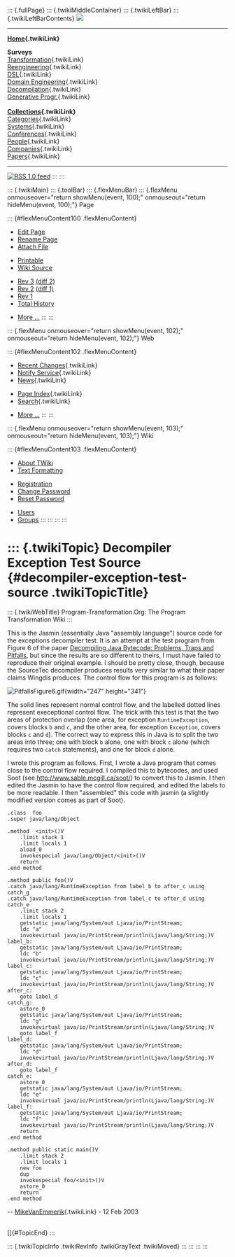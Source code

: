 ::: {.fullPage}
::: {.twikiMiddleContainer}
::: {.twikiLeftBar}
::: {.twikiLeftBarContents}
![](../pub/transformation.gif)

------------------------------------------------------------------------

**[Home](WebHome){.twikiLink}**

**Surveys**\
[Transformation](ProgramTransformation){.twikiLink}\
[Reengineering](ReengineeringWiki){.twikiLink}\
[DSL](DomainSpecificLanguages){.twikiLink}\
[Domain Engineering](DomainEngineering){.twikiLink}\
[Decompilation](DeCompilation){.twikiLink}\
[Generative Progr.](GenerativeProgrammingWiki){.twikiLink}\
\
**[Collections](CategoryCollection){.twikiLink}**\
[Categories](CategoryCategory){.twikiLink}\
[Systems](TransformationSystems){.twikiLink}\
[Conferences](TransformationConferences){.twikiLink}\
[People](TransformationPeople){.twikiLink}\
[Companies](TransformationCompanies){.twikiLink}\
[Papers](CategoryPaper){.twikiLink}

------------------------------------------------------------------------

[![](../pub/rss.gif "RSS 1.0 feed")](WebRss@skin=rss)
:::
:::

::: {.twikiMain}
::: {.toolBar}
::: {.flexMenuBar}
::: {.flexMenu onmouseover="return showMenu(event, 100);" onmouseout="return hideMenu(event, 100);"}
Page

::: {#flexMenuContent100 .flexMenuContent}
-   [Edit
    Page](http://www.program-transformation.org/edit/Transform/DecompilerExceptionTestSource?t=1536826464)
-   [Rename
    Page](http://www.program-transformation.org/rename/Transform/DecompilerExceptionTestSource)
-   [Attach
    File](http://www.program-transformation.org/attach/Transform/DecompilerExceptionTestSource)

<!-- -->

-   [Printable](http://www.program-transformation.org/view/Transform/DecompilerExceptionTestSource?skin=print.pattern)
-   [Wiki
    Source](http://www.program-transformation.org/view/Transform/DecompilerExceptionTestSource?skin=text&raw=on&contenttype=text/plain)

<!-- -->

-   [Rev
    3](http://www.program-transformation.org/view/Transform/DecompilerExceptionTestSource?rev=1.3)
    [(diff 2)](http://www.program-transformation.org/rdiff/Transform/DecompilerExceptionTestSource?rev1=1.3&rev2=1.2)
-   [Rev
    2](http://www.program-transformation.org/view/Transform/DecompilerExceptionTestSource?rev=1.2)
    [(diff 1)](http://www.program-transformation.org/rdiff/Transform/DecompilerExceptionTestSource?rev1=1.2&rev2=1.1)
-   [Rev
    1](http://www.program-transformation.org/view/Transform/DecompilerExceptionTestSource?rev=1.1)
-   [Total
    History](http://www.program-transformation.org/rdiff/Transform/DecompilerExceptionTestSource)

<!-- -->

-   [More
    \...](http://www.program-transformation.org/oops/Transform/DecompilerExceptionTestSource?template=oopsmore&param1=1.3&param2=1.3)
:::
:::

::: {.flexMenu onmouseover="return showMenu(event, 102);" onmouseout="return hideMenu(event, 102);"}
Web

::: {#flexMenuContent102 .flexMenuContent}
-   [Recent Changes](WebChanges){.twikiLink}
-   [Notify Service](WebNotify){.twikiLink}
-   [News](WebNews){.twikiLink}

<!-- -->

-   [Page Index](WebIndex){.twikiLink}
-   [Search](WebSearch){.twikiLink}

<!-- -->

-   [More
    \...](http://www.program-transformation.org/oops/Transform/DecompilerExceptionTestSource?template=oopsmore&param1=1.3&param2=1.3)
:::
:::

::: {.flexMenu onmouseover="return showMenu(event, 103);" onmouseout="return hideMenu(event, 103);"}
Wiki

::: {#flexMenuContent103 .flexMenuContent}
-   [About
    TWiki](http://www.program-transformation.org/view/TWiki/WebHome)
-   [Text
    Formatting](http://www.program-transformation.org/view/TWiki/TextFormattingRules)

<!-- -->

-   [Registration](http://www.program-transformation.org/view/TWiki/TWikiRegistration)
-   [Change
    Password](http://www.program-transformation.org/view/TWiki/ChangePassword)
-   [Reset
    Password](http://www.program-transformation.org/view/TWiki/ResetPassword)

<!-- -->

-   [Users](http://www.program-transformation.org/view/Main/TWikiUsers)
-   [Groups](http://www.program-transformation.org/view/Main/TWikiGroups)
:::
:::
:::
:::

::: {.twikiTopic}
Decompiler Exception Test Source {#decompiler-exception-test-source .twikiTopicTitle}
================================

::: {.twikiWebTitle}
Program-Transformation.Org: The Program Transformation Wiki
:::

This is the Jasmin (essentially Java \"assembly language\") source code
for the exceptions decompiler test. It is an attempt at the test program
from Figure 6 of the paper [Decompiling Java Bytecode: Problems, Traps
and Pitfalls](http://www.sable.mcgill.ca/publications/papers/#cc2002-2),
but since the results are so different to theirs, I must have failed to
reproduce their original example. I should be pretty close, though,
because the SourceTec decompiler produces results very similar to what
their paper claims Wingdis produces. The control flow for this program
is as follows:

![PitfallsFigure6.gif](../pub/Transform/DecompilerExceptionTestSource/PitfallsFigure6.gif){width="247"
height="341"}

The solid lines represent normal control flow, and the labelled dotted
lines represent execeptional control flow. The trick with this test is
that the two areas of protection overlap (one area, for exception
`RuntimeException`, covers blocks `b` and `c`, and the other area, for
exception `Exception`, covers blocks `c` and `d`). The correct way to
express this in Java is to split the two areas into three; one with
block `b` alone, one with block `c` alone (which requires two `catch`
statements), and one for block `d` alone.

I wrote this program as follows. First, I wrote a Java program that
comes close to the control flow required. I compiled this to bytecodes,
and used Soot (see <http://www.sable.mcgill.ca/soot/>) to convert this
to Jasmin. I then edited the Jasmin to have the control flow required,
and edited the labels to be more readable. I then \"assembled\" this
code with jasmin (a slightly modified version comes as part of Soot).

    .class  foo
    .super java/lang/Object

    .method  <init>()V
        .limit stack 1
        .limit locals 1
        aload_0
        invokespecial java/lang/Object/<init>()V
        return
    .end method

    .method public foo()V
    .catch java/lang/RuntimeException from label_b to after_c using catch_g
    .catch java/lang/RuntimeException from label_c to after_d using catch_e
        .limit stack 2
        .limit locals 1
        getstatic java/lang/System/out Ljava/io/PrintStream;
        ldc "a"
        invokevirtual java/io/PrintStream/println(Ljava/lang/String;)V
    label_b:
        getstatic java/lang/System/out Ljava/io/PrintStream;
        ldc "b"
        invokevirtual java/io/PrintStream/println(Ljava/lang/String;)V
    label_c:
        getstatic java/lang/System/out Ljava/io/PrintStream;
        ldc "c"
        invokevirtual java/io/PrintStream/println(Ljava/lang/String;)V
    after_c:
        goto label_d
    catch_g:
        astore_0
        getstatic java/lang/System/out Ljava/io/PrintStream;
        ldc "g"
        invokevirtual java/io/PrintStream/println(Ljava/lang/String;)V
        goto label_f
    label_d:
        getstatic java/lang/System/out Ljava/io/PrintStream;
        ldc "d"
        invokevirtual java/io/PrintStream/println(Ljava/lang/String;)V
    after_d:
        goto label_f
    catch_e:
        astore_0
        getstatic java/lang/System/out Ljava/io/PrintStream;
        ldc "e"
        invokevirtual java/io/PrintStream/println(Ljava/lang/String;)V
    label_f:
        getstatic java/lang/System/out Ljava/io/PrintStream;
        ldc "f"
        invokevirtual java/io/PrintStream/println(Ljava/lang/String;)V
        return
    .end method

    .method public static main()V
        .limit stack 2
        .limit locals 1
        new foo
        dup
        invokespecial foo/<init>()V
        astore_0
        return
    .end method

\-- [MikeVanEmmerik](../Main/MikeVanEmmerik){.twikiLink} - 12 Feb 2003

\
[]{#TopicEnd}
:::

::: {.twikiTopicInfo .twikiRevInfo .twikiGrayText .twikiMoved}
:::
:::
:::
:::
